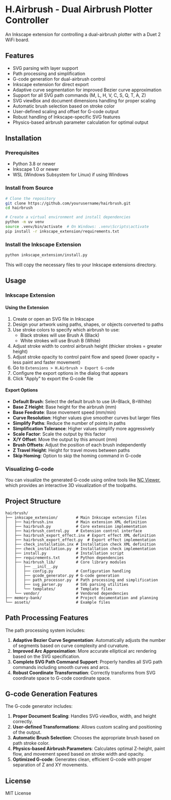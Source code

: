 # H.Airbrush - Dual Airbrush Plotter Controller

An Inkscape extension for controlling a dual-airbrush plotter with a Duet 2 WiFi board.

## Features

- SVG parsing with layer support
- Path processing and simplification
- G-code generation for dual-airbrush control
- Inkscape extension for direct export
- Adaptive curve segmentation for improved Bezier curve approximation
- Support for all SVG path commands (M, L, H, V, C, S, Q, T, A, Z)
- SVG viewBox and document dimensions handling for proper scaling
- Automatic brush selection based on stroke color
- User-defined scaling and offset for G-code output
- Robust handling of Inkscape-specific SVG features
- Physics-based airbrush parameter calculation for optimal output

## Installation

### Prerequisites

- Python 3.8 or newer
- Inkscape 1.0 or newer
- WSL (Windows Subsystem for Linux) if using Windows

### Install from Source

```bash
# Clone the repository
git clone https://github.com/yourusername/hairbrush.git
cd hairbrush

# Create a virtual environment and install dependencies
python -m uv venv
source .venv/bin/activate  # On Windows: .venv\Scripts\activate
pip install -r inkscape_extension/requirements.txt
```

### Install the Inkscape Extension

```bash
python inkscape_extension/install.py
```

This will copy the necessary files to your Inkscape extensions directory.

## Usage

### Inkscape Extension

#### Using the Extension

1. Create or open an SVG file in Inkscape
2. Design your artwork using paths, shapes, or objects converted to paths
3. Use stroke colors to specify which airbrush to use:
   - Black strokes will use Brush A (Black)
   - White strokes will use Brush B (White)
4. Adjust stroke width to control airbrush height (thicker strokes = greater height)
5. Adjust stroke opacity to control paint flow and speed (lower opacity = less paint and faster movement)
6. Go to `Extensions > H.Airbrush > Export G-code`
7. Configure the export options in the dialog that appears
8. Click "Apply" to export the G-code file

#### Export Options

- **Default Brush**: Select the default brush to use (A=Black, B=White)
- **Base Z Height**: Base height for the airbrush (mm)
- **Base Feedrate**: Base movement speed (mm/min)
- **Curve Resolution**: Higher values give smoother curves but larger files
- **Simplify Paths**: Reduce the number of points in paths
- **Simplification Tolerance**: Higher values simplify more aggressively
- **Scale Factor**: Scale the output by this factor
- **X/Y Offset**: Move the output by this amount (mm)
- **Brush Offsets**: Adjust the position of each brush independently
- **Z Travel Height**: Height for travel moves between paths
- **Skip Homing**: Option to skip the homing command in G-code

### Visualizing G-code

You can visualize the generated G-code using online tools like [NC Viewer](https://ncviewer.com/), which provides an interactive 3D visualization of the toolpaths.

## Project Structure

```
hairbrush/
├── inkscape_extension/        # Main Inkscape extension files
│   ├── hairbrush.inx          # Main extension XML definition
│   ├── hairbrush.py           # Core extension implementation
│   ├── hairbrush_control.py   # Extension control interface
│   ├── hairbrush_export_effect.inx # Export effect XML definition
│   ├── hairbrush_export_effect.py  # Export effect implementation
│   ├── check_installation.inx # Installation check XML definition
│   ├── check_installation.py  # Installation check implementation
│   ├── install.py             # Installation script
│   ├── requirements.txt       # Python dependencies
│   ├── hairbrush_lib/         # Core library modules
│   │   ├── __init__.py
│   │   ├── config.py          # Configuration handling
│   │   ├── gcode_generator.py # G-code generation
│   │   ├── path_processor.py  # Path processing and simplification
│   │   ├── svg_parser.py      # SVG parsing utilities
│   │   └── templates/         # Template files
│   └── vendor/                # Vendored dependencies
├── memory-bank/               # Project documentation and planning
└── assets/                    # Example files
```

## Path Processing Features

The path processing system includes:

1. **Adaptive Bezier Curve Segmentation**: Automatically adjusts the number of segments based on curve complexity and curvature.
2. **Improved Arc Approximation**: More accurate elliptical arc rendering based on the SVG specification.
3. **Complete SVG Path Command Support**: Properly handles all SVG path commands including smooth curves and arcs.
4. **Robust Coordinate Transformation**: Correctly transforms from SVG coordinate space to G-code coordinate space.

## G-code Generation Features

The G-code generator includes:

1. **Proper Document Scaling**: Handles SVG viewBox, width, and height correctly.
2. **User-defined Transformations**: Allows custom scaling and positioning of the output.
3. **Automatic Brush Selection**: Chooses the appropriate brush based on path stroke color.
4. **Physics-based Airbrush Parameters**: Calculates optimal Z-height, paint flow, and movement speed based on stroke width and opacity.
5. **Optimized G-code**: Generates clean, efficient G-code with proper separation of Z and XY movements.

## License

MIT License